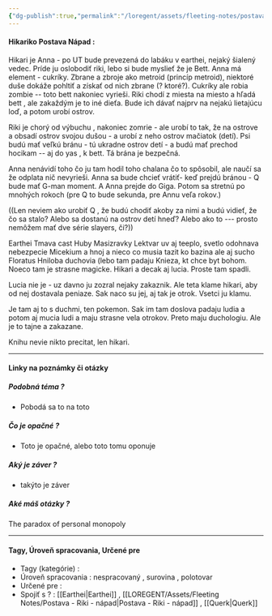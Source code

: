 ```yaml
---
{"dg-publish":true,"permalink":"/loregent/assets/fleeting-notes/postava-hikari-napad/"}
---
```


#### Hikariko Postava Nápad : 

Hikari je Anna - po UT bude prevezená do labáku v earthei, nejaký šialený vedec. Príde ju oslobodiť riki, lebo si bude myslieť že je Bett.
Anna má element - cukríky. Zbrane a zbroje ako metroid (princíp metroid), niektoré duše dokáže pohltiť a získať od nich zbrane (? ktoré?). Cukríky ale robia zombie -- toto bett nakoniec vyrieši. Riki chodí z miesta na miesto a hľadá bett , ale zakaždým je to iné dieťa. Bude ich dávať najprv na nejakú lietajúcu loď, a potom urobí ostrov.

Riki je chorý od výbuchu , nakoniec zomrie - ale urobí to tak, že na ostrove a obsadí ostrov svojou dušou - a urobí z neho ostrov mačiatok (detí). Psi budú mať veľkú bránu - tú ukradne ostrov detí - a budú mať prechod hocikam -- aj do yas , k bett. Tá brána je bezpečná. 

Anna nenávidí toho čo ju tam hodil toho chalana čo to spôsobil, ale naučí sa že odplata nič nevyrieši.
Anna sa bude chcieť vrátiť- keď prejdú bránou - Q bude mať G-man moment. A Anna prejde do Giga. Potom sa stretnú po mnohých rokoch (pre Q to bude sekunda, pre Annu veľa rokov.)

((Len neviem ako urobiť Q , že budú chodiť akoby za nimi a budú vidieť, že čo sa stalo? Alebo sa dostanú na ostrov detí hneď? Alebo ako to --- prosto nemôžem mať dve série slayers, či?))

Earthei
Tmava cast
Huby
Masizravky
Lektvar uv aj teeplo, svetlo odohnava nebezpecie
Micekium a hnoj a nieco co musia tazit
ko bazina ale aj sucho
Floratus
Hniloba duchovia (lebo tam padaju
Knieza, kt chce byt bohom. Noeco tam je strasne magicke.
Hikari a decak aj lucia. Proste tam spadli.

Lucia nie je - uz davno ju zozral nejaky zakaznik. Ale teta klame hikari, aby od nej dostavala peniaze. Sak naco su jej, aj tak je otrok. Vsetci ju klamu.

Je tam aj to s duchmi, ten pokemon. Sak im tam doslova padaju ludia a potom aj mucia ludi a maju strasne vela otrokov. Preto maju duchologiu. Ale je to tajne a zakazane.

Knihu nevie nikto precitat, len hikari.

---
#### Linky na poznámky či otázky

##### Podobná téma ?
- Pobodá sa to na toto

##### Čo je opačné ?
- Toto je opačné, alebo toto tomu oponuje

##### Aký je záver ?
- takýto je záver
##### Aké máš otázky ?
The paradox of personal monopoly

---
#### Tagy, Úroveň spracovania, Určené pre
- Tagy (kategórie) : 
- Úroveň spracovania : nespracovaný , surovina , polotovar
- Určené pre : 
- Spojiť s ? : [[Earthei\|Earthei]] , [[LOREGENT/Assets/Fleeting Notes/Postava - Riki - nápad\|Postava - Riki - nápad]] , [[Querk\|Querk]]
